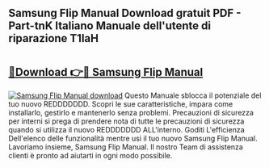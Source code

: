 ## Samsung Flip Manual Download gratuit PDF - Part-tnK Italiano Manuale dell'utente di riparazione T1laH

# <h2><a href="http://dfgpqm5.blite.top/?on=Samsung+Flip+Manual">🔗Download 👉🔴 Samsung Flip Manual</a></h2>

[![Samsung Flip Manual download](https://i.imgur.com/lujVjoI.png)](http://dfgpqm5.blite.top/?on=Samsung+Flip+Manual)
Questo Manuale sblocca il potenziale del tuo nuovo REDDDDDDD. Scopri le sue caratteristiche, impara come installarlo, gestirlo e mantenerlo senza problemi. Precauzioni di sicurezza per interni si prega di prendere nota di tutte le precauzioni di sicurezza quando si utilizza il nuovo REDDDDDDD ALL'interno. Goditi L'efficienza Dell'elenco delle funzionalità mentre usi il tuo nuovo Samsung Flip Manual. Lavoriamo insieme, Samsung Flip Manual. Il nostro Team di assistenza clienti è pronto ad aiutarti in ogni modo possibile.
